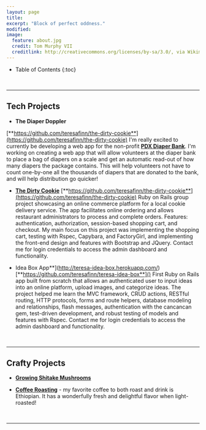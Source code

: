 ```yaml
---
layout: page
title:
excerpt: "Block of perfect oddness."
modified:
image:
  feature: about.jpg
  credit: Tom Murphy VII
  creditlink: http://creativecommons.org/licenses/by-sa/3.0/, via Wikimedia Commons
---
```



* Table of Contents
{:toc}

<br/>

---


## Tech Projects
* **The Diaper Doppler**
<!-- (http://diaper-doppler.herokuapp.com) -->
[**https://github.com/teresafinn/the-dirty-cookie**](https://github.com/teresafinn/the-dirty-cookie)
I'm really excited to currently be developing a web app for the non-profit [**PDX Diaper Bank**](www.pdxdiaperbank.org/). I'm working on creating a web app that will allow volunteers at the diaper bank to place a bag of diapers on a scale and get an automatic read-out of how many diapers the package contains. This will help volunteers not have to count one-by-one all the thousands of diapers that are donated to the bank, and will help distribution go quicker!

* [**The Dirty Cookie**](http://dirty-cookie.herokuapp.com)
[**https://github.com/teresafinn/the-dirty-cookie**](https://github.com/teresafinn/the-dirty-cookie)
Ruby on Rails group project showcasing an online commerce platform for a local cookie delivery service. The app facilitates online ordering and allows restaurant administrators to process and complete orders. Features: authentication, authorization, session-based shopping cart, and checkout. My main focus on this project was implementing the shopping cart, testing with Rspec, Capybara, and FactoryGirl, and implementing the front-end design and features with Bootstrap and JQuery. Contact me for login credentials to access the admin dashboard and functionality.

* Idea Box App**](http://teresa-idea-box.herokuapp.com/)
[**https://github.com/teresafinn/teresa-idea-box**]()
First Ruby on Rails app built from scratch that allows an authenticated user to input ideas into an online platform, upload images, and categorize ideas. The project helped me learn the MVC framework, CRUD actions, RESTful routing, HTTP protocols, forms and route helpers, database modeling and relationships, flash messages, authentication with the cancancan gem, test-driven development, and robust testing of models and features with Rspec. Contact me for login credentials to access the admin dashboard and functionality.

<br/>



---

##  Crafty Projects
* [**Growing Shitake Mushrooms**](link)

* [**Coffee Roasting**](link) - my favorite coffee to both roast and drink is Ethiopian. It has a wonderfully fresh and delightful flavor when light-roasted!



<br/>

---


